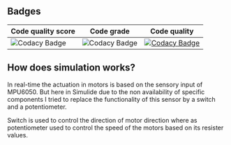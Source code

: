 ## Badges

| Code quality score | Code grade | Code quality |
|------------|------------|-------------|
|![Codacy Badge](https://api.codiga.io/project/31626/score/svg) |![Codacy Badge](https://api.codiga.io/project/31626/status/svg) |[![Codacy Badge](https://app.codacy.com/project/badge/Grade/02b028f61fef415ebdd4cfc2ad0e1b1f)](https://www.codacy.com/gh/vinayaksinghmokhashi/M2-EmbSys/dashboard?utm_source=github.com&amp;utm_medium=referral&amp;utm_content=vinayaksinghmokhashi/M2-EmbSys&amp;utm_campaign=Badge_Grade)|

## How does simulation works?
In real-time the actuation in motors is based on the sensory input of MPU6050. But here in Simulide due to the non availability of specific components I tried to replace the functionality of this sensor by a switch and a potentiometer.

Switch is used to control the direction of motor direction where as potentiometer used to control the speed of the motors based on its resister values.
